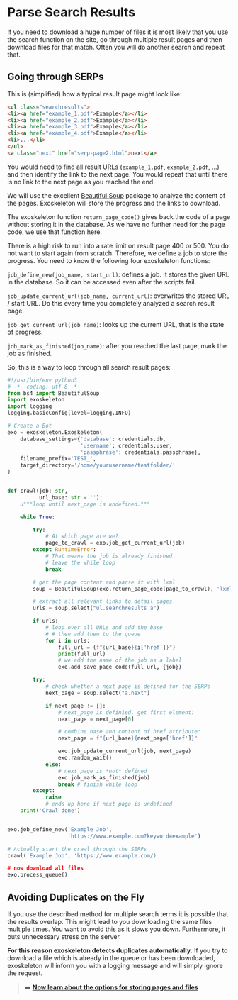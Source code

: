 # Parse Search Results

If you need to download a huge number of files it is most likely that you use the search function on the site, go through multiple result pages and then download files for that match. Often you will do another search and repeat that.

## Going through SERPs

This is (simplified) how a typical result page might look like:
```html
<ul class="searchresults">
<li><a href="example_1.pdf">Example</a></li>
<li><a href="example_2.pdf">Example</a></li>
<li><a href="example_3.pdf">Example</a></li>
<li><a href="example_4.pdf">Example</a></li>
<li>...</li>
</ul>
<a class="next" href="serp-page2.html">next</a>
```

You would need to find all result URLs (`example_1.pdf`, `example_2.pdf`, ...) and then identify the link to the next page. You would repeat that until there is no link to the next page as you reached the end.

We will use the excellent [Beautiful Soup](https://www.crummy.com/software/BeautifulSoup/ "beautiful soup project homepage") package to analyze the content of the pages. Exoskeleton will store the progress and the links to download.

The exoskeleton function `return_page_code()` gives back the code of a page without storing it in the database. As we have no further need for the page code, we use that function here.

There is a high risk to run into a rate limit on result page 400 or 500. You do not want to start again from scratch. Therefore, we define a job to store the progress. You need to know the following four exoskeleton functions:

`job_define_new(job_name, start_url)`: defines a job. It stores the given URL in the database. So it can be accessed even after the scripts fail.

`job_update_current_url(job_name, current_url)`: overwrites the stored URL / start URL. Do this every time you completely analyzed a search result page.

`job_get_current_url(job_name)`: looks up the current URL, that is the state of progress.

`job_mark_as_finished(job_name)`: after you reached the last page, mark the job as finished.

So, this is a way to loop through all search result pages:

```python
#!/usr/bin/env python3
# -*- coding: utf-8 -*-
from bs4 import BeautifulSoup
import exoskeleton
import logging
logging.basicConfig(level=logging.INFO)

# Create a Bot
exo = exoskeleton.Exoskeleton(
    database_settings={'database': credentials.db,
                       'username': credentials.user,
                       'passphrase': credentials.passphrase},
    filename_prefix='TEST_',
    target_directory='/home/yourusername/testfolder/'
)


def crawl(job: str,
          url_base: str = ''):
    u"""loop until next_page is undefined."""

    while True:

        try:
            # At which page are we?
            page_to_crawl = exo.job_get_current_url(job)
        except RuntimeError:
            # That means the job is already finished
            # leave the while loop
            break

        # get the page content and parse it with lxml
        soup = BeautifulSoup(exo.return_page_code(page_to_crawl), 'lxml')

        # extract all relevant links to detail pages
        urls = soup.select("ul.searchresults a")

        if urls:
            # loop over all URLs and add the base
            # # then add them to the queue
            for i in urls:
                full_url = (f"{url_base}{i['href']}")
                print(full_url)
                # we add the name of the job as a label
                exo.add_save_page_code(full_url, {job})

        try:
            # check whether a next page is defined for the SERPs
            next_page = soup.select("a.next")

            if next_page != []:
                # next_page is definied, get first element:
                next_page = next_page[0]

                # combine base and content of href attribute:
                next_page = f"{url_base}{next_page['href']}"

                exo.job_update_current_url(job, next_page)
                exo.random_wait()
            else:
                # next_page is *not* defined
                exo.job_mark_as_finished(job)
                break # finish while loop
        except:
            raise
            # ends up here if next page is undefined
    print('Crawl done')


exo.job_define_new('Example Job',
                   'https://www.example.com?keyword=example')

# Actually start the crawl through the SERPs
crawl('Example Job', 'https://www.example.com/)

# now download all files
exo.process_queue()

```

## Avoiding Duplicates on the Fly

If you use the described method for multiple search terms it is possible that the results overlap. This might lead to you downloading the same files multiple times. You want to avoid this as it slows you down. Furthermore, it puts unnecessary stress on the server.

**For this reason exoskeleton detects duplicates automatically.** If you try to download a file which is already in the queue or has been downloaded, exoskeleton will inform you with a logging message and will simply ignore the request.


> :arrow_right: **[Now learn about the options for storing pages and files](handling-pages.md)**
